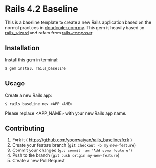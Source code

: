 # Rails 4.2 Baseline

This is a baseline template to create a new Rails application based on the normal practices in [cloudcoder.com.my](http://cloudcoder.com.my).
This gem is heavily based on [rails_wizard](https://github.com/intridea/rails_wizard) and refers from [rails-composer](https://github.com/RailsApps/rails-composer).

## Installation

Install this gem in terminal:

    $ gem install rails_baseline

## Usage

Create a new Rails app:

    $ rails_baseline new <APP_NAME>

Please replace \<APP_NAME\> with your new Rails app name.

## Contributing

1. Fork it ( https://github.com/yoonwaiyan/rails_baseline/fork )
2. Create your feature branch (`git checkout -b my-new-feature`)
3. Commit your changes (`git commit -am 'Add some feature'`)
4. Push to the branch (`git push origin my-new-feature`)
5. Create a new Pull Request

